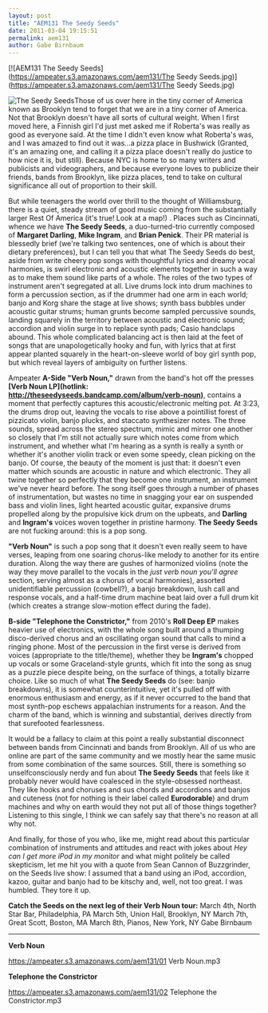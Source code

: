 ```yaml
---
layout: post
title: "AEM131 The Seedy Seeds"
date: 2011-03-04 19:15:51
permalink: aem131
author: Gabe Birnbaum
---
```

[![AEM131 The Seedy Seeds](https://ampeater.s3.amazonaws.com/aem131/The Seedy Seeds.jpg)](https://ampeater.s3.amazonaws.com/aem131/The Seedy Seeds.jpg)

![](http://ampeatermusic.com/wp-content/uploads/2011/03/TSS-pressphoto_1_300dpi_RGB-300x200.jpg "The Seedy Seeds")Those of us over here in the tiny corner of America known as Brooklyn tend to forget that we are in a tiny corner of America. Not that Brooklyn doesn't have all sorts of cultural weight. When I first moved here, a Finnish girl I'd just met asked me if Roberta's was really as good as everyone said. At the time I didn't even know what Roberta's was, and I was amazed to find out it was...a pizza place in Bushwick (Granted, it's an amazing one, and calling it a pizza place doesn't really do justice to how nice it is, but still). Because NYC is home to so many writers and publicists and videographers, and because everyone loves to publicize their friends, bands from Brooklyn, like pizza places, tend to take on cultural significance all out of proportion to their skill.

<!-- more -->

But while teenagers the world over thrill to the thought of Williamsburg, there is a quiet, steady stream of good music coming from the substantially larger Rest Of America (it's true! Look at a map!) . Places such as Cincinnati, whence we have **The Seedy Seeds**, a duo-turned-trio currently composed of **Margaret Darling**, **Mike Ingram**, and **Brian Penick**. Their PR material is blessedly brief (we're talking two sentences, one of which is about their dietary preferences), but I can tell you that what The Seedy Seeds do best, aside from write cheery pop songs with thoughtful lyrics and dreamy vocal harmonies, is swirl electronic and acoustic elements together in such a way as to make them sound like parts of a whole. The roles of the two types of instrument aren't segregated at all. Live drums lock into drum machines to form a percussion section, as if the drummer had one arm in each world; banjo and Korg share the stage at live shows; synth bass bubbles under acoustic guitar strums; human grunts become sampled percussive sounds, landing squarely in the territory between acoustic and electronic sound; accordion and violin surge in to replace synth pads; Casio handclaps abound. This whole complicated balancing act is then laid at the feet of songs that are unapologetically hooky and fun, with lyrics that at first appear planted squarely in the heart-on-sleeve world of boy girl synth pop, but which reveal layers of ambiguity on further listens.

Ampeater **A-Side "Verb Noun,"** drawn from the band's hot off the presses **[Verb Noun LP](hotlink: http://theseedyseeds.bandcamp.com/album/verb-noun)**, contains a moment that perfectly captures this acoustic/electronic melting pot. At 3:23, the drums drop out, leaving the vocals to rise above a pointillist forest of pizzicato violin, banjo plucks, and staccato synthesizer notes. The three sounds, spread across the stereo spectrum, mimic and mirror one another so closely that I'm still not actually sure which notes come from which instrument, and whether what I'm hearing as a synth is really a synth or whether it's another violin track or even some speedy, clean picking on the banjo. Of course, the beauty of the moment is just that: it doesn't even matter which sounds are acoustic in nature and which electronic. They all twine together so perfectly that they become one instrument, an instrument we've never heard before. The song itself goes through a number of phases of instrumentation, but wastes no time in snagging your ear on suspended bass and violin lines, light hearted acoustic guitar, expansive drums propelled along by the propulsive kick drum on the upbeats, and **Darling** and **Ingram's** voices woven together in pristine harmony. **The Seedy Seeds** are not fucking around: this is a pop song.

**"Verb Noun"** is such a pop song that it doesn't even really seem to have verses, leaping from one soaring chorus-like melody to another for its entire duration. Along the way there are gushes of harmonized violins (note the way they move parallel to the vocals in the _just verb noun you'll agree_  section, serving almost as a chorus of vocal harmonies), assorted unidentifiable percussion (cowbell?), a banjo breakdown, lush call and response vocals, and a half-time drum machine beat laid over a full drum kit (which creates a strange slow-motion effect during the fade).

**B-side "Telephone the Constrictor,"** from 2010's **Roll Deep EP** makes heavier use of electronics, with the whole song built around a thumping disco-derived chorus and an oscillating organ sound that calls to mind a ringing phone. Most of the percussion in the first verse is derived from voices (appropriate to the title/theme), whether they be **Ingram's** chopped up vocals or some Graceland-style grunts, which fit into the song as snug as a puzzle piece despite being, on the surface of things, a totally bizarre choice. Like so much of what **The Seedy Seeds** do (see: banjo breakdowns), it is somewhat counterintuitive, yet it's pulled off with enormous enthusiasm and energy, as if it never occurred to the band that most synth-pop eschews appalachian instruments for a reason. And the charm of the band, which is winning and substantial, derives directly from that surefooted fearlessness.

It would be a fallacy to claim at this point a really substantial disconnect between bands from Cincinnati and bands from Brooklyn. All of us who are online are part of the same community and we mostly hear the same music from some combination of the same sources. Still, there is something so unselfconsciously nerdy and fun about **The Seedy Seeds** that feels like it probably never would have coalesced in the style-obsessed northeast. They like hooks and choruses and sus chords and accordions and banjos and cuteness (not for nothing is their label called **Eurodorable**) and drum machines and why on earth would they not put all of those things together? Listening to this single, I think we can safely say that there's no reason at all why not.

And finally, for those of you who, like me, might read about this particular combination of instruments and attitudes and react with jokes about _Hey can I get more iPod in my monitor_ and what might politely be called skepticism, let me hit you with a quote from Sean Cannon of Buzzgrinder, on the Seeds live show: I assumed that a band using an iPod, accordion, kazoo, guitar and banjo had to be kitschy and, well, not too great. I was humbled. They tore it up.

**Catch the Seeds on the next leg of their Verb Noun tour:** March 4th, North Star Bar, Philadelphia, PA March 5th, Union Hall, Brooklyn, NY March 7th, Great Scott, Boston, MA March 8th, Pianos, New York, NY Gabe Birnbaum

---

**Verb Noun**

https://ampeater.s3.amazonaws.com/aem131/01 Verb Noun.mp3

**Telephone the Constrictor**

https://ampeater.s3.amazonaws.com/aem131/02 Telephone the Constrictor.mp3


